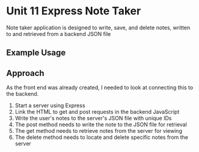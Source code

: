 # Unit 11 Express Note Taker
Note taker  application is designed to write, save, and delete notes, written to and retrieved from a backend JSON file

## Example Usage


## Approach
As the front end was already created, I needed to look at connecting this to the backend. 
1. Start a server using Express
2. Link the HTML to get and post requests in the backend JavaScript
3. Write the user's notes to the server's JSON file with unique IDs
4. The post method needs to write the note to the JSON file for retrieval
5. The get method needs to retrieve notes from the server for viewing
6. The delete method needs to locate and delete specific notes from the server
